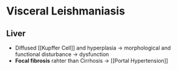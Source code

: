 # Visceral Leishmaniasis
## Liver
- Diffused [[Kupffer Cell]] and hyperplasia -> morphological and functional disturbance -> dysfunction
- **Focal fibrosis** rahter than Cirrhosis -> [[Portal Hypertension]]
